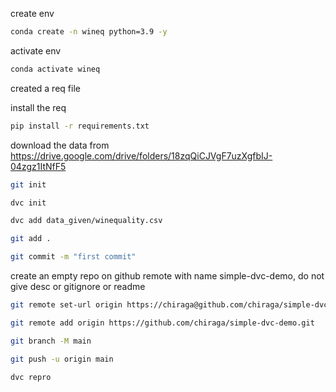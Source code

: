 create env

```bash
conda create -n wineq python=3.9 -y
```

activate env
```bash
conda activate wineq
```

created a req file

install the req
```bash
pip install -r requirements.txt
```
download the data from 
https://drive.google.com/drive/folders/18zqQiCJVgF7uzXgfbIJ-04zgz1ItNfF5

```bash
git init
```

```bash
dvc init
```

```bash
dvc add data_given/winequality.csv
```

```bash
git add .
```

```bash
git commit -m "first commit"
```

create an empty repo on github remote with name simple-dvc-demo, do not give desc or gitignore or readme

```bash
git remote set-url origin https://chiraga@github.com/chiraga/simple-dvc-demo.git
```

```bash
git remote add origin https://github.com/chiraga/simple-dvc-demo.git
```

```bash
git branch -M main
```

```bash
git push -u origin main
```

```bash
dvc repro
```